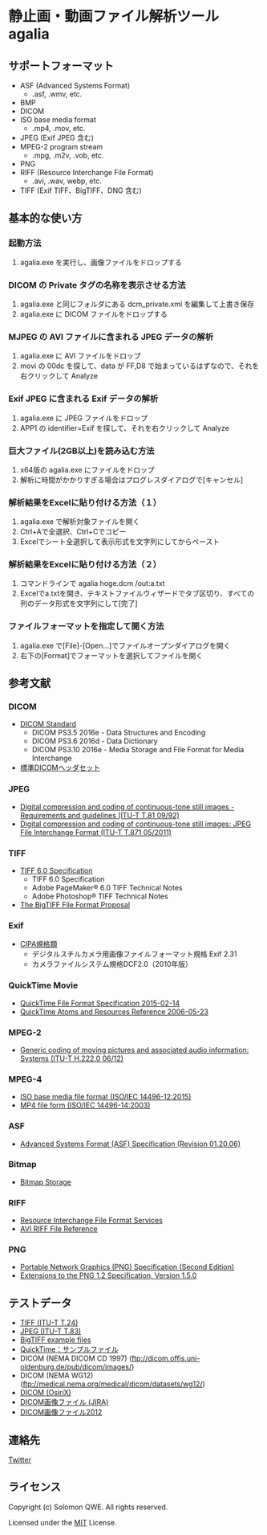 # 静止画・動画ファイル解析ツール agalia

## サポートフォーマット

* ASF (Advanced Systems Format)
  * .asf, .wmv, etc.
* BMP
* DICOM
* ISO base media format
  * .mp4, .mov, etc.
* JPEG (Exif JPEG 含む)
* MPEG-2 program stream
  * .mpg, .m2v, .vob, etc.
* PNG
* RIFF (Resource Interchange File Format)
  * .avi, .wav, webp, etc.
* TIFF (Exif TIFF、BigTIFF、DNG 含む)

## 基本的な使い方

### 起動方法
1. agalia.exe を実行し、画像ファイルをドロップする

### DICOM の Private タグの名称を表示させる方法
1. agalia.exe と同じフォルダにある dcm_private.xml を編集して上書き保存
1. agalia.exe に DICOM ファイルをドロップする

### MJPEG の AVI ファイルに含まれる JPEG データの解析
1. agalia.exe に AVI ファイルをドロップ
1. movi の 00dc を探して、data が FF,D8 で始まっているはずなので、それを右クリックして Analyze

### Exif JPEG に含まれる Exif データの解析
1. agalia.exe に JPEG ファイルをドロップ
1. APP1 の identifier=Exif を探して、それを右クリックして Analyze

### 巨大ファイル(2GB以上)を読み込む方法
1. x64版の agalia.exe にファイルをドロップ
1. 解析に時間がかかりすぎる場合はプログレスダイアログで[キャンセル]

### 解析結果をExcelに貼り付ける方法（１）
1. agalia.exe で解析対象ファイルを開く
1. Ctrl+Aで全選択、Ctrl+Cでコピー
1. Excelでシート全選択して表示形式を文字列にしてからペースト

### 解析結果をExcelに貼り付ける方法（２）
1. コマンドラインで agalia hoge.dcm /out:a.txt
1. Excelでa.txtを開き、テキストファイルウィザードでタブ区切り、すべての列のデータ形式を文字列にして[完了]

### ファイルフォーマットを指定して開く方法
1. agalia.exe で[File]-[Open...]でファイルオープンダイアログを開く
1. 右下の[Format]でフォーマットを選択してファイルを開く


## 参考文献

### DICOM

* [DICOM Standard](http://dicom.nema.org/standard.html)
  * DICOM PS3.5 2016e - Data Structures and Encoding
  * DICOM PS3.6 2016d - Data Dictionary
  * DICOM PS3.10 2016e - Media Storage and File Format for Media Interchange
* [標準DICOMヘッダセット](http://www.jira-net.or.jp/dicom/dicom_data_01.html)

### JPEG

* [Digital compression and coding of continuous-tone still images - Requirements and guidelines (ITU-T T.81 09/92)](http://www.w3.org/Graphics/JPEG/itu-t81.pdf)
* [Digital compression and coding of continuous-tone still images: JPEG File Interchange Format (ITU-T T.871 05/2011)](http://www.itu.int/rec/T-REC-T.871)

### TIFF

* [TIFF 6.0 Specification](https://www.adobe.io/open/standards/TIFF.html)
  * TIFF 6.0 Specification
  * Adobe PageMaker® 6.0 TIFF Technical Notes
  * Adobe Photoshop® TIFF Technical Notes
* [The BigTIFF File Format Proposal](http://www.awaresystems.be/imaging/tiff/bigtiff.html)

### Exif

* [CIPA規格類](http://www.cipa.jp/std/std-sec_j.html)
  * デジタルスチルカメラ用画像ファイルフォーマット規格 Exif 2.31
  * カメラファイルシステム規格DCF2.0（2010年版）

### QuickTime Movie

* [QuickTime File Format Specification 2015-02-14](https://web.archive.org/web/20150908100905/https://developer.apple.com/library/mac/documentation/QuickTime/QTFF/qtff.pdf)
* [QuickTime Atoms and Resources Reference 2006-05-23](https://developer.apple.com/library/content/documentation/QuickTime/Reference/QTRef_AtomsResources/QTRef_AtomsResources.pdf)


### MPEG-2

* [Generic coding of moving pictures and associated audio information: Systems (ITU-T H.222.0 06/12)](https://www.itu.int/rec/T-REC-H.222.0-201206-S/en)

### MPEG-4

* [ISO base media file format (ISO/IEC 14496-12:2015)](http://standards.iso.org/ittf/PubliclyAvailableStandards/c068960_ISO_IEC_14496-12_2015.zip)
* [MP4 file form (ISO/IEC 14496-14:2003)](http://www.iso.org/iso/home/store/catalogue_tc/catalogue_detail.htm?csnumber=38538&commid=45316)

### ASF

* [Advanced Systems Format (ASF) Specification (Revision 01.20.06)](https://web.archive.org/web/20121003052515/http://www.microsoft.com/en-us/download/details.aspx?displaylang=en&id=14995)

### Bitmap

* [Bitmap Storage](https://msdn.microsoft.com/en-us/library/dd183391(v=vs.85).aspx)

### RIFF

* [Resource Interchange File Format Services](https://msdn.microsoft.com/en-us/library/dd798636(v=vs.85).aspx)
* [AVI RIFF File Reference](https://msdn.microsoft.com/en-us/library/dd318189(v=vs.85).aspx)

### PNG

* [Portable Network Graphics (PNG) Specification (Second Edition)](https://www.w3.org/TR/PNG/)
* [Extensions to the PNG 1.2 Specification, Version 1.5.0](http://ftp-osl.osuosl.org/pub/libpng/documents/pngext-1.5.0.html)

## テストデータ

* [TIFF (ITU-T T.24)](https://www.itu.int/wftp3/Public/t/testsignal/GenImage/T024/)
* [JPEG (ITU-T T.83)](https://www.itu.int/wftp3/Public/t/testsignal/SpeImage/T083v1_0/)
* [BigTIFF example files](http://www.awaresystems.be/imaging/tiff/bigtiff.html#samples)
* [QuickTime：サンプルファイル](https://support.apple.com/ja-jp/HT201549)
* DICOM (NEMA DICOM CD 1997) (ftp://dicom.offis.uni-oldenburg.de/pub/dicom/images/)
* DICOM (NEMA WG12) (ftp://medical.nema.org/medical/dicom/datasets/wg12/)
* [DICOM (OsiriX)](http://www.osirix-viewer.com/resources/dicom-image-library/)
* [DICOM画像ファイル (JIRA)](http://www.jira-net.or.jp/dicom/dicom_data_01_02.html)
* [DICOM画像ファイル2012](http://www.jira-net.or.jp/dicom/dicom_data_01_03.html)

## 連絡先

[Twitter](https://twitter.com/solomon_qwe)

## ライセンス

Copyright (c) Solomon QWE. All rights reserved.

Licensed under the [MIT](LICENSE.txt) License.
